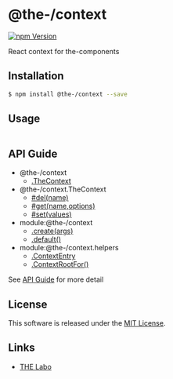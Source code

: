 @the-/context
==========

<!---
This file is generated by the-tmpl. Do not update manually.
--->

<!-- Badge Start -->
<a name="badges"></a>

[![npm Version][bd_npm_shield_url]][bd_npm_url]

[bd_repo_url]: https://github.com/the-labo/the
[bd_travis_url]: http://travis-ci.org/the-labo/the
[bd_travis_shield_url]: http://img.shields.io/travis/the-labo/the.svg?style=flat
[bd_travis_com_url]: http://travis-ci.com/the-labo/the
[bd_travis_com_shield_url]: https://api.travis-ci.com/the-labo/the.svg?token=
[bd_license_url]: https://github.com/the-labo/the/blob/master/LICENSE
[bd_npm_url]: http://www.npmjs.org/package/@the-/context
[bd_npm_shield_url]: http://img.shields.io/npm/v/@the-/context.svg?style=flat
[bd_standard_url]: http://standardjs.com/
[bd_standard_shield_url]: https://img.shields.io/badge/code%20style-standard-brightgreen.svg

<!-- Badge End -->


<!-- Description Start -->
<a name="description"></a>

React context for the-components

<!-- Description End -->


<!-- Overview Start -->
<a name="overview"></a>




<!-- Overview End -->


<!-- Sections Start -->
<a name="sections"></a>

<!-- Section from "doc/readme/01.Installation.md.hbs" Start -->

<a name="section-doc-readme-01-installation-md"></a>

Installation
-----

```bash
$ npm install @the-/context --save
```


<!-- Section from "doc/readme/01.Installation.md.hbs" End -->

<!-- Section from "doc/readme/02.Usage.md.hbs" Start -->

<a name="section-doc-readme-02-usage-md"></a>

Usage
---------

```javascript

```


<!-- Section from "doc/readme/02.Usage.md.hbs" End -->


<!-- Sections Start -->

<a name="api"></a>

## API Guide


- @the-/context
  - [.TheContext](./doc/api/api.md#@the-/context.TheContext)
- @the-/context.TheContext
  - [#del(name)](./doc/api/api.md#@the-/context.TheContext#del)
  - [#get(name,options)](./doc/api/api.md#@the-/context.TheContext#get)
  - [#set(values)](./doc/api/api.md#@the-/context.TheContext#set)
- module:@the-/context
  - [.create(args)](./doc/api/api.md#module_@the-/context.create)
  - [.default()](./doc/api/api.md#module_@the-/context.default)
- module:@the-/context.helpers
  - [.ContextEntry](./doc/api/api.md#module_@the-/context.helpers.ContextEntry)
  - [.ContextRootFor()](./doc/api/api.md#module_@the-/context.helpers.ContextRootFor)

See [API Guide](./doc/api/api.md) for more detail


<!-- LICENSE Start -->
<a name="license"></a>

License
-------
This software is released under the [MIT License](https://github.com/the-labo/the/blob/master/LICENSE).

<!-- LICENSE End -->


<!-- Links Start -->
<a name="links"></a>

Links
------

+ [THE Labo][the_labo_url]

[the_labo_url]: https://github.com/the-labo

<!-- Links End -->
